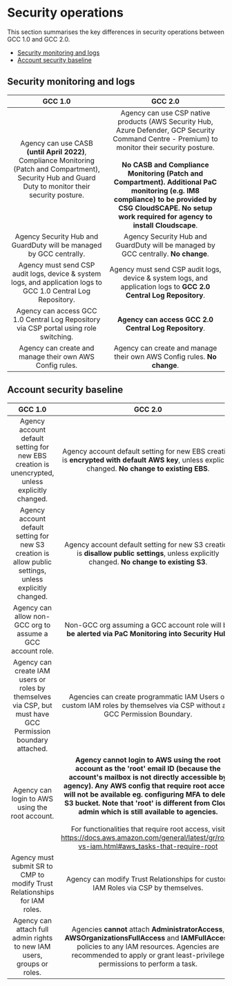 # Security operations

This section summarises the key differences in security operations between GCC 1.0 and GCC 2.0.

- [Security monitoring and logs](#security-monitoring-and-logs)
- [Account security baseline](#account-security-baseline)

## Security monitoring and logs

| GCC 1.0 | GCC 2.0 |
| :-------------: |:-------------:|
|Agency can use CASB **(until April 2022)**, Compliance Monitoring (Patch and Compartment), Security Hub and Guard Duty to monitor their security posture.|Agency can use CSP native products (AWS Security Hub, Azure Defender, GCP Security Command Centre - Premium) to monitor their security posture.<br><br>**No CASB and Compliance Monitoring (Patch and Compartment). Additional PaC monitoring (e.g. IM8 compliance) to be provided by CSG CloudSCAPE. No setup work required for agency to install Cloudscape**.|
|Agency Security Hub and GuardDuty will be managed by GCC centrally.|Agency Security Hub and GuardDuty will be managed by GCC centrally. **No change**.|
|Agency must send CSP audit logs, device & system logs, and application logs to GCC 1.0 Central Log Repository.|Agency must send CSP audit logs, device & system logs, and application logs to **GCC 2.0 Central Log Repository**.|
|Agency can access GCC 1.0 Central Log Repository via CSP portal using role switching.|**Agency can access GCC 2.0 Central Log Repository**.|
|Agency can create and manage their own AWS Config rules.|Agency can create and manage their own AWS Config rules.  **No change**.|


## Account security baseline

| GCC 1.0 | GCC 2.0 |
| :-------------: |:-------------:|
|Agency account default setting for new EBS creation is unencrypted, unless explicitly changed.| Agency account default setting for new EBS creation is **encrypted with default AWS key**, unless explicitly changed. **No change to existing EBS**.|
|Agency account default setting for new S3 creation is allow public settings, unless explicitly changed.|Agency account default setting for new S3 creation is **disallow public settings**, unless explicitly changed. **No change to existing S3**.|
|Agency can allow non-GCC org to assume a GCC account role.|Non-GCC org assuming a GCC account role will be **be alerted via PaC Monitoring into Security Hub**.|
|Agency can create IAM users or roles by themselves via CSP, but must have GCC Permission boundary attached.|Agencies can create programmatic IAM Users or custom IAM roles by themselves via CSP without any GCC Permission Boundary.|
|Agency can login to AWS using the root account.|**Agency cannot login to AWS using the root account as the 'root' email ID (because the account's mailbox is not directly accessible by agency).   Any AWS config that require root access will not be available eg. configuring MFA to delete S3 bucket.  Note that 'root' is different from Cloud admin which is still available to agencies.**<br><br>For functionalities that require root access, visit https://docs.aws.amazon.com/general/latest/gr/root-vs-iam.html#aws_tasks-that-require-root |
|Agency must submit SR to CMP to modify Trust Relationships for IAM roles.|Agency can modify Trust Relationships for custom IAM Roles via CSP by themselves.|
|Agency can attach full admin rights to new IAM users, groups or roles.|Agencies **cannot** attach **AdministratorAccess**, **AWSOrganizationsFullAccess** and **IAMFullAccess** policies to any IAM resources. Agencies are recommended to apply or grant least-privilege permissions to perform a task.|
